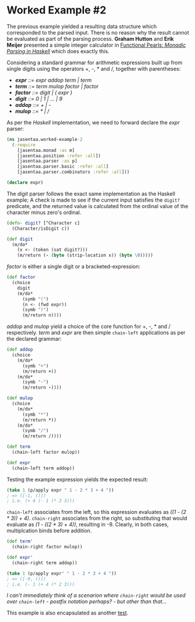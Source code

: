 # Worked Example #2

The previous example yielded a resulting data structure which corresponded to the
parsed input. There is no reason why the result cannot be evaluated as part of the
parsing process. **Graham Hutton** and **Erik Meijer** presented a simple integer
calculator in [Functional Pearls: _Monadic Parsing in Haskell_](http://www.cs.uwyo.edu/~jlc/courses/3015/parser_pearl.pdf)
which does exactly this.

Considering a standard grammar for arithmetic expressions built up from single digits
using the operators +, -, * and /, together with parentheses:

* _**expr** ::= expr addop term | term_
* _**term** ::= term mulop factor | factor_
* _**factor** ::= digit | ( expr )_
* _**digit** ::= 0 | 1 | ... | 9_
* _**addop** ::= + | -_
* _**mulop** ::= * | /_

As per the _Haskell_ implementation, we need to forward declare
the _expr_ parser:

```clojure
(ns jasentaa.worked-example-2
  (:require
    [jasentaa.monad :as m]
    [jasentaa.position :refer :all])
    [jasentaa.parser :as p]
    [jasentaa.parser.basic :refer :all]
    [jasentaa.parser.combinators :refer :all]))

(declare expr)
```

The _digit_ parser follows the exact same implementation as the Haskell
example; A check is made to see if the current input satisfies the `digit?`
predicate, and the returned value is calculated from the ordinal value of the
character minus zero's ordinal.

```clojure
(defn- digit? [^Character c]
  (Character/isDigit c))

(def digit
  (m/do*
    (x <- (token (sat digit?)))
    (m/return (- (byte (strip-location x)) (byte \0)))))
```

_factor_ is either a single digit or a bracketed-expression:

```clojure
(def factor
  (choice
    digit
    (m/do*
      (symb "(")
      (n <- (fwd expr))
      (symb ")")
      (m/return n))))
```

_addop_ and _mulop_ yield a choice of the core function for +, -, * and /
respectively. _term_ and _expr_ are then simple `chain-left` applications
as per the declared grammar:

```clojure
(def addop
  (choice
    (m/do*
      (symb "+")
      (m/return +))
    (m/do*
      (symb "-")
      (m/return -))))

(def mulop
  (choice
    (m/do*
      (symb "*")
      (m/return *))
    (m/do*
      (symb "/")
      (m/return /))))

(def term
  (chain-left factor mulop))

(def expr
  (chain-left term addop))
```

Testing the example expression yields the expected result:

```clojure
(take 1 (p/apply expr " 1 - 2 * 3 + 4 "))
; => ([-1, ()])
; i.e. (+ 4 (- 1 (* 2 3)))
```

`chain-left` associates from the left, so this expression evaluates as _((1 - (2 * 3)) + 4)_.
`chain-right` associates from the right, so substituting that would evaluate as _(1 - ((2 * 3) + 4))_,
resulting in -9. Clearly, in both cases, multiplcation binds before addition.

```clojure
(def term'
  (chain-right factor mulop))

(def expr'
  (chain-right term addop))

(take 1 (p/apply expr' " 1 - 2 * 3 + 4 "))
; => ([-9, ()])
; i.e. (- 1 (+ 4 (* 2 3)))
```

_I can't immediately think of a scenarion where `chain-right` would be used
over `chain-left` - postfix notation perhaps? - but other than that..._

This example is also encapsulated as another [test](https://github.com/rm-hull/jasentaa/blob/master/test/jasentaa/worked_example_2.clj).
